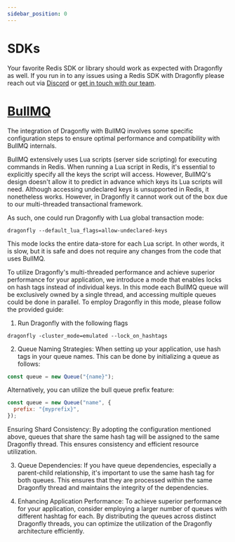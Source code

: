 ```yaml
---
sidebar_position: 0
---
```


# SDKs

Your favorite Redis SDK or library should work as expected with Dragonfly as well. If you run in to any issues using a Redis SDK with Dragonfly please reach out via [Discord](https://discord.gg/HsPjXGVH85) or [get in touch with our team](https://www.dragonflydb.io/early-access).

# [BullMQ](https://docs.bullmq.io/)

The integration of Dragonfly with BullMQ involves some specific configuration steps to ensure optimal performance and compatibility with BullMQ internals.

BullMQ extensively uses Lua scripts (server side scripting) for executing commands in Redis.
When running a Lua script in Redis, it's essential to explicitly specify all the keys the script will access.
However, BullMQ's design doesn't allow it to predict in advance which keys its Lua scripts will need.
Although accessing undeclared keys is unsupported in Redis, it nonetheless works.
However, in Dragonfly it cannot work out of the box due to our multi-threaded transactional framework.

As such, one could run Dragonfly with Lua global transaction mode:

```shell
dragonfly --default_lua_flags=allow-undeclared-keys
```

This mode locks the entire data-store for each Lua script. In other words, it is slow, but it is safe and does not require any changes from the code that uses BullMQ.

To utilize Dragonfly's multi-threaded performance and achieve superior performance for your application, we introduce a mode that enables locks on hash tags instead of individual keys.
In this mode each BullMQ queue will be exclusively owned by a single thread, and accessing multiple queues could be done in parallel.
To employ Dragonfly in this mode, please follow the provided guide:

1. Run Dragonfly with the following flags

```shell
dragonfly -cluster_mode=emulated --lock_on_hashtags
```

2. Queue Naming Strategies: When setting up your application, use hash tags in your queue names. This can be done by initializing a queue as follows:

```javascript
const queue = new Queue("{name}");
```

Alternatively, you can utilize the bull queue prefix feature:

```javascript
const queue = new Queue("name", {
  prefix: "{myprefix}",
});
```

Ensuring Shard Consistency: By adopting the configuration mentioned above, queues that share the same hash tag will be assigned to the same Dragonfly thread. This ensures consistency and efficient resource utilization.

3. Queue Dependencies: If you have queue dependencies, especially a parent-child relationship, it's important to use the same hash tag for both queues. This ensures that they are processed within the same Dragonfly thread and maintains the integrity of the dependencies.

4. Enhancing Application Performance: To achieve superior performance for your application, consider employing a larger number of queues with different hashtag for each. By distributing the queues across distinct Dragonfly threads, you can optimize the utilization of the Dragonfly architecture efficiently.
